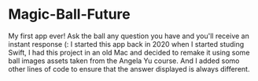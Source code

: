 # Magic-Ball-Future
My first app ever! Ask the ball any question you have and you'll receive an instant response (:
I started this app back in 2020 when I started studing Swift, I had this project in an old Mac and decided to remake it using some ball images assets taken from the Angela Yu course. And I added somo other lines of code to ensure that the answer displayed is always different. 
